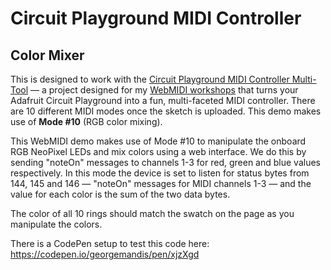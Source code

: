 # Circuit Playground MIDI Controller
## Color Mixer

This is designed to work with the [Circuit Playground MIDI Controller Multi-Tool](https://github.com/georgemandis/circuit-playground-midi-multi-tool) — a project designed for my [WebMIDI workshops](http://midi.mand.is/) that turns your Adafruit Circuit Playground into a fun, multi-faceted MIDI controller. There are 10 different MIDI modes once the sketch is uploaded. This demo makes use of **Mode #10** (RGB color mixing).

This WebMIDI demo makes use of Mode #10 to manipulate the onboard RGB NeoPixel LEDs and mix colors using a web interface. We do this by sending "noteOn" messages to channels 1-3 for red, green and blue values respectively.  In this mode the device is set to listen for status bytes from 144, 145 and 146 — "noteOn" messages for MIDI channels 1-3 — and the value for each color is the sum of the two data bytes.

The color of all 10 rings should match the swatch on the page as you manipulate the colors.

There is a CodePen setup to test this code here:
https://codepen.io/georgemandis/pen/xjzXgd